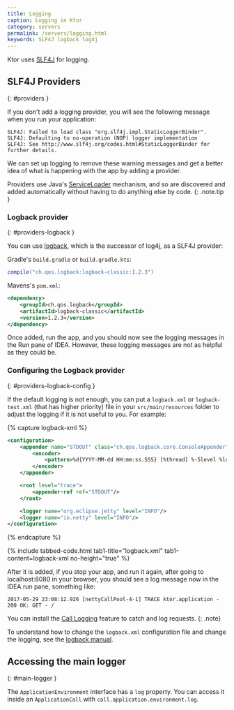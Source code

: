 ```yaml
---
title: Logging
caption: Logging in Ktor
category: servers
permalink: /servers/logging.html
keywords: SLF4J logback log4j
---
```


Ktor uses [SLF4J](https://www.slf4j.org/) for logging.

## SLF4J Providers
{: #providers }

If you don't add a logging provider, you will see the
following message when you run your application:

```
SLF4J: Failed to load class "org.slf4j.impl.StaticLoggerBinder".
SLF4J: Defaulting to no-operation (NOP) logger implementation
SLF4J: See http://www.slf4j.org/codes.html#StaticLoggerBinder for further details.
```

We can set up logging to remove these warning messages and get
a better idea of what is happening with the app by adding a provider.

Providers use Java's [ServiceLoader](https://docs.oracle.com/javase/7/docs/api/java/util/ServiceLoader.html) mechanism,
and so are discovered and added automatically without having to do anything
else by code.
{: .note.tip }

### Logback provider
{: #providers-logback }

You can use [logback](https://logback.qos.ch/),
which is the successor of log4j, as a SLF4J provider:

Gradle's `build.gradle` or `build.gradle.kts`:
```groovy
compile("ch.qos.logback:logback-classic:1.2.3")
```

Mavens's `pom.xml`:
```xml
<dependency>
    <groupId>ch.qos.logback</groupId>
    <artifactId>logback-classic</artifactId>
    <version>1.2.3</version>
</dependency>
```

Once added, run the app, and you should now see the logging messages
in the Run pane of IDEA. However, these logging messages are not as
helpful as they could be.

### Configuring the Logback provider
{: #providers-logback-config }

If the default logging is not enough, you can put a `logback.xml` or `logback-test.xml` (that has higher priority) file in your `src/main/resources` folder
to adjust the logging if it is not useful to you. For example:

{% capture logback-xml %}
```xml
<configuration>
    <appender name="STDOUT" class="ch.qos.logback.core.ConsoleAppender">
        <encoder>
            <pattern>%d{YYYY-MM-dd HH:mm:ss.SSS} [%thread] %-5level %logger{36} - %msg%n</pattern>
        </encoder>
    </appender>

    <root level="trace">
        <appender-ref ref="STDOUT"/>
    </root>

    <logger name="org.eclipse.jetty" level="INFO"/>
    <logger name="io.netty" level="INFO"/>
</configuration>
```
{% endcapture %}

{% include tabbed-code.html
    tab1-title="logback.xml" tab1-content=logback-xml
    no-height="true"
%}

After it is added, if you stop your app, and run it again, after going
to localhost:8080 in your browser, 
you should see a log message now in the IDEA run pane, something like:

```
2017-05-29 23:08:12.926 [nettyCallPool-4-1] TRACE ktor.application - 200 OK: GET - /
```

You can install the [Call Logging](/servers/features/call-logging.html) feature to catch and log requests.
{: .note}

To understand how to change the `logback.xml` configuration file
and change the logging, see the [logback manual](https://logback.qos.ch/manual/index.html).

## Accessing the main logger
{: #main-logger }

The `ApplicationEnvironment` interface has a `log` property.
You can access it inside an `ApplicationCall` with `call.application.environment.log`.
